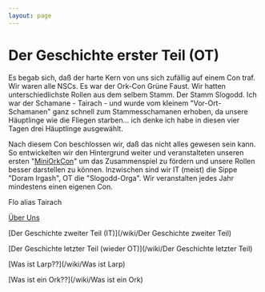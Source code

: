 ```yaml
---
layout: page
---
```


Der Geschichte erster Teil (OT)
===============================

Es begab sich, daß der harte Kern von uns sich zufällig auf einem Con traf. Wir
waren alle NSCs. Es war der Ork-Con Grüne Faust. Wir hatten unterschiedlichste
Rollen aus dem selbem Stamm. Der Stamm Slogodd. Ich war der Schamane - Tairach -
und wurde vom kleinem "Vor-Ort-Schamanen" ganz schnell zum Stammesschamanen
erhoben, da unsere Häuptlinge wie die Fliegen starben... ich denke ich habe in
diesen vier Tagen drei Häuptlinge ausgewählt.

Nach diesem Con beschlossen wir, daß das nicht alles gewesen sein kann. So
entwickelten wir den Hintergrund weiter und veranstalteten unseren ersten
"[MiniOrkCon](/wiki/MiniOrkCon)" um das Zusammenspiel zu fördern und unsere
Rollen besser darstellen zu können. Inzwischen sind wir IT (meist) die Sippe
"Doram Irgash", OT die "Slogodd-Orga". Wir veranstalten jedes Jahr mindestens 
einen eigenen Con.

Flo alias Tairach 

[Über Uns](/wiki/UeberUns)

[Der Geschichte zweiter Teil (IT)](/wiki/Der Geschichte zweiter Teil)

[Der Geschichte letzter Teil (wieder OT)](/wiki/Der Geschichte letzter Teil)

[Was ist Larp??](/wiki/Was ist Larp)

[Was ist ein Ork??](/wiki/Was ist ein Ork)
